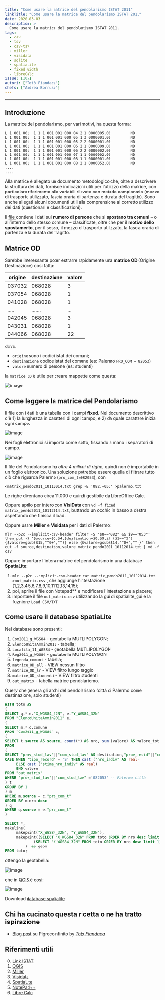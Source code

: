 ```yaml
---
title: "Come usare la matrice del pendolarismo ISTAT 2011"
linkTitle: "Come usare la matrice del pendolarismo ISTAT 2011"
date: 2020-03-03
description: >
  Come usare la matrice del pendolarismo ISTAT 2011.
tags:
  - csv
  - tsv
  - csv-tsv
  - miller
  - visidata
  - sqlite
  - spatialite
  - fixed width
  - libreCalc
issue: [105]
autori: ["Totò Fiandaca"]
chefs: ["Andrea Borruso"]
---
```


---


## Introduzione

La matrice del pendolarismo, per vari motivi, ha questa forma:

```
L 1 001 001  1 1 1 001 001 000 04 2 1 0000005.00         ND  
L 1 001 001  1 1 1 001 001 000 05 1 3 0000001.00         ND  
L 1 001 001  1 1 1 001 001 000 05 2 2 0000001.00         ND  
L 1 001 001  1 1 1 001 001 000 06 2 1 0000009.00         ND  
L 1 001 001  1 1 1 001 001 000 06 2 2 0000002.00         ND  
L 1 001 001  1 1 1 001 001 000 07 1 1 0000002.00         ND  
L 1 001 001  1 1 1 001 001 000 08 1 1 0000001.00         ND  
L 1 001 001  1 1 1 001 001 000 08 2 1 0000052.00         ND  
....
....
```

Alla matrice è allegato un documento metodologico che, oltre a descrivere la struttura dei dati, fornisce indicazioni utili per l’utilizzo della matrice, con particolare riferimento alle variabili rilevate con metodo campionario (mezzo di trasporto utilizzato, fascia oraria di partenza e durata del tragitto). Sono anche allegati alcuni documenti utili alla comprensione al corretto utilizzo dei dati (questionari e classificazioni).

Il [file ](http://www.istat.it/storage/cartografia/matrici_pendolarismo/matrici_pendolarismo_2011.zip) contiene i dati sul **numero di persone** che si **spostano tra comuni** – o all’interno dello stesso comune – classificate, oltre che per il **motivo dello spostamento**, per il sesso, il mezzo di trasporto utilizzato, la fascia oraria di partenza e la durata del tragitto.

## Matrice OD

Sarebbe interessante poter estrarre rapidamente una **matrice OD** (Origine Destinazione) cosi fatta:

origine|destinazione|valore
-------|------------|-----
037032|068028|3
037054|068028|1
041028|068028|1
.....|.......|...
042045|068028|3
043031|068028|1
044066|068028|22

dove:

* `origine` sono i codici istat dei comuni;
* `destinazione` codice istat del comune (es: Palermo `PRO_COM = 82053`)
* `valore` numero di persone (es: studenti)

la `matrice OD` è utile per creare mappette come questa:

![image](https://user-images.githubusercontent.com/7631137/72556528-1b779a00-389f-11ea-9269-5af5bbeac7bc.png)

## Come leggere la matrice del Pendolarismo

Il file con i dati è una tabella con i campi **fixed**. Nel documento descrittivo c'è 1) la lunghezza in caratteri di ogni campo, e 2) da quale carattere inizia ogni campo.

![image](https://user-images.githubusercontent.com/30607/72565191-a1044580-38b1-11ea-81e4-8fda777f2348.png)

Nei fogli elettronici si importa come sotto, fissando a mano i separatori di campo.

![image](https://user-images.githubusercontent.com/30607/72565302-dad54c00-38b1-11ea-8df1-114e82010606.png)

Il file del Pendolarismo ha _oltre 4 milioni di righe_, quindi non è importabile in un foglio elettronico. Una soluzione potrebbe essere quella di filtrare tutto ciò che riguarda Palermo (`pro_com_t=082053`), con 

```
<matrix_pendo2011_10112014.txt grep -E '082.+053' >palermo.txt
```

Le righe diventano circa 11.000 e quindi gestibile da LibreOffice Calc.

Oppure aprilo per intero con **VisiData** con `vd -f fixed matrix_pendo2011_10112014.txt`, buttando un occhio in basso a destra aspettando che finisca il load.

Oppure usare **Miller** e **Visidata** per i dati di Palermo:

```
mlr --p2c --implicit-csv-header filter -S '$8=="082" && $9=="053"' then put -S '$source=$3.$4;$destination=$8.$9;if ($1=="S") {$valore=gsub($15,"^0+","")} else {$valore=gsub($14,"^0+","")}' then cut -f source,destination,valore matrix_pendo2011_10112014.txt | vd -f csv
```

Oppure importare l'intera matrice del pendolarismo in una database **SpatiaLite**:

1. `mlr --p2c --implicit-csv-header cat matrix_pendo2011_10112014.txt >out_matrix.csv` , che aggiunge l'intestazione (1,2,3,4,5,6,7,8,9,10,11,12,13,14,15);
2. poi, aprilre il file con Notepad** e modificare l'intestazione a piacere;
3. importare il file `out_matrix.csv` utilizzando la gui di spatialite_gui e la fuznione `Load CSV/TXT`

##  Come usare il database SpatiaLite

Nel database sono presenti:

1. `Com2011_g_WGS84` - geotabella MUTLIPOLYGON;
2. `ElencoUnitaAmmin2011` - tabella;
3. `Localita_11_WGS84` - geotabella MUTLIPOLYGON
4. `Reg2011_g_WGS84` - geotabella MUTLIPOLYGON
5. `legenda_comuni` - tabella;
6. `matrice_OD_all` - VIEW nessun filtro
7. `matrice_OD_lr` - VIEW filtro lungo raggio
8. `matrice_OD_studenti` - VIEW filtro studenti
9. `out_matrix` - tabella matrice pendolariemo.

Query che genera gli archi del pendolarismo (città di Palermo come destinazione, solo studenti)

```SQL
WITH toto AS
(
SELECT q.*,e."X_WGS84_32N", e."Y_WGS84_32N"
FROM "ElencoUnitaAmmin2011" e,
(
SELECT m.*,c.comune
FROM "Com2011_g_WGS84" c,
(
SELECT t.source AS source, count(*) AS nro, sum (valore) AS valore_tot
FROM
(
SELECT "prov_stud_lav"||"com_stud_lav" AS destination,"prov_resid"||"com_resid" AS source, 
CASE WHEN "tipo_record" = 'S' THEN cast ("nro_indiv" AS real)
     ELSE cast ("stima_nro_indiv" AS real)
     END valore
FROM "out_matrix"
WHERE "prov_stud_lav"||"com_stud_lav" ='082053' -- Palermo città
) t
GROUP BY 1
) m
WHERE m.source = c."pro_com_t"
ORDER BY m.nro desc
) q
WHERE q.source = e."pro_com_t"
)

SELECT *,
makeline(
	 makepoint("X_WGS84_32N", "Y_WGS84_32N"),
	 makepoint((SELECT "X_WGS84_32N" FROM toto ORDER BY nro desc limit 1), 
		     (SELECT "Y_WGS84_32N" FROM toto ORDER BY nro desc limit 1)) 
         )	as geom
FROM toto;
```

ottengo la geotabella:

![image](https://user-images.githubusercontent.com/7631137/72679835-623ddd80-3ab3-11ea-9a93-2f56689348d6.png)

che in [QGIS ](https://qgis.org/it/site/)è cosi:

![image](https://user-images.githubusercontent.com/7631137/72679866-d5475400-3ab3-11ea-8c15-ad4f08f74e25.png)

Download [database spatialite](5kYjTDB39fGKX5RwRx7hTkBQ2ZyPkHdLsygoFUfZYRE)

## Chi ha cucinato questa ricetta o ne ha tratto ispirazione

- [Blog post](https://pigrecoinfinito.com/2020/01/15/pendolarismo-come-creare-un-hub-line-con-qgis/) su Pigrecoinfinito by  _[Totò Fiandaca](https://twitter.com/totofiandaca?lang=it)_

## Riferimenti utili

0. [Link ISTAT](https://www.istat.it/it/archivio/139381)
1. [QGIS](https://qgis.org/it/site/)
2. [Miller](https://github.com/johnkerl/miller)
3. [Visidata](http://visidata.org/man/)
4. [SpatiaLite](https://www.gaia-gis.it/fossil/libspatialite/index)
5. [NotePad++](https://notepad-plus-plus.org/)
6. [Libre Calc](https://it.libreoffice.org/)


